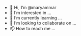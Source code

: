- 👋 Hi, I’m @maryammar
- 👀 I’m interested in ...
- 🌱 I’m currently learning ...
- 💞️ I’m looking to collaborate on ...
- 📫 How to reach me ...

<!---
maryammar/maryammar is a ✨ special ✨ repository because its `README.md` (this file) appears on your GitHub profile.
You can click the Preview link to take a look at your changes.
--->
